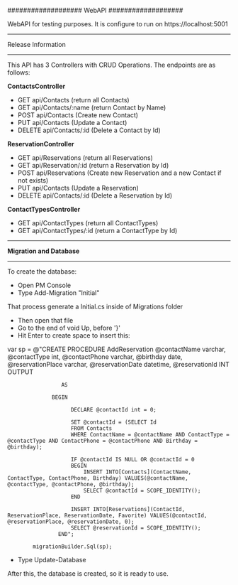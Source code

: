 ###################
WebAPI
###################

WebAPI for testing purposes. It is configure to run on https://localhost:5001


*******************
Release Information
*******************

This API has 3 Controllers with CRUD Operations. The endpoints are as follows:

**ContactsController**
* GET api/Contacts (return all Contacts)
* GET api/Contacts/:name (return Contact by Name)
* POST api/Contacts (Create new Contact)
* PUT api/Contacts (Update a Contact)
* DELETE api/Contacts/:id (Delete a Contact by Id)

**ReservationController**
* GET api/Reservations (return all Reservations)
* GET api/Reservation/:id (return a Reservation by Id)
* POST api/Reservations (Create new Reservation and a new Contact if not exists)
* PUT api/Contacts (Update a Reservation)
* DELETE api/Contacts/:id (Delete a Reservation by Id)

**ContactTypesController**
* GET api/ContactTypes (return all ContactTypes)
* GET api/ContactTypes/:id (return a ContactType by Id)

**************************
**Migration and Database**
**************************

To create the database:
* Open PM Console
* Type Add-Migration "Initial"

That process generate a Initial.cs inside of Migrations folder

* Then open that file
* Go to the end of void Up, before '}'
* Hit Enter to create space to insert this:

var sp = @"CREATE PROCEDURE AddReservation @contactName varchar, @contactType int, @contactPhone varchar, @birthday date, @reservationPlace varchar, @reservationDate datetime, @reservationId INT OUTPUT

                     AS
                     
                  BEGIN
                  
                        DECLARE @contactId int = 0;
                        
                        SET @contactId = (SELECT Id
                        FROM Contacts
                        WHERE ContactName = @contactName AND ContactType = @contactType AND ContactPhone = @contactPhone AND Birthday = @birthday);
                        
                        IF @contactId IS NULL OR @contactId = 0
                        BEGIN
                            INSERT INTO[Contacts](ContactName, ContactType, ContactPhone, Birthday) VALUES(@contactName, @contactType, @contactPhone, @birthday);
                            SELECT @contactId = SCOPE_IDENTITY();
                        END
                        
                        INSERT INTO[Reservations](ContactId, ReservationPlace, ReservationDate, Favorite) VALUES(@contactId, @reservationPlace, @reservationDate, 0);
                        SELECT @reservationId = SCOPE_IDENTITY();
                    END";

            migrationBuilder.Sql(sp);


* Type Update-Database

After this, the database is created, so it is ready to use.

